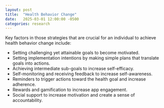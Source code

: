 ```yaml
---
layout: post
title:  "Health Behavior Change"
date:   2025-03-01 12:00:00 -0500
categories: research
---
```


Key factors in those strategies that are crucial for an individual to achieve health behavior change include:
- Setting challenging yet attainable goals to become motivated.
- Setting implementation intentions by making simple plans that translate goals into actions.
- Achieving intermediate sub-goals to increase self-efficacy.
- Self-monitoring and receiving feedback to increase self-awareness.
- Reminders to trigger actions toward the health goal and increase adherence.
- Rewards and gamification to increase app engagement.
- Social support to increase motivation and create a sense of accountability.